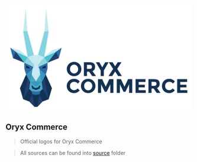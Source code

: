 <img src="/logo.png?raw=true">

## Oryx Commerce

> Official logos for Oryx Commerce

> All sources can be found into [source](source) folder
